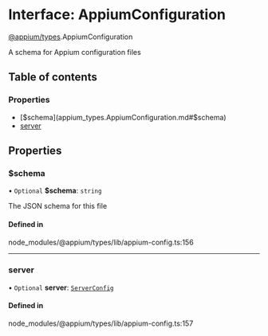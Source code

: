 # Interface: AppiumConfiguration

[@appium/types](../modules/appium_types.md).AppiumConfiguration

A schema for Appium configuration files

## Table of contents

### Properties

- [$schema](appium_types.AppiumConfiguration.md#$schema)
- [server](appium_types.AppiumConfiguration.md#server)

## Properties

### $schema

• `Optional` **$schema**: `string`

The JSON schema for this file

#### Defined in

node_modules/@appium/types/lib/appium-config.ts:156

___

### server

• `Optional` **server**: [`ServerConfig`](appium_types.ServerConfig.md)

#### Defined in

node_modules/@appium/types/lib/appium-config.ts:157
